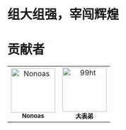 # 组大组强，宰闯辉煌

# 贡献者
<!-- readme: collaborators,contributors -start -->
<table>
<tr>
    <td align="center">
        <a href="https://github.com/Nonoas">
            <img src="https://avatars.githubusercontent.com/u/54799528?v=4" width="100;" alt="Nonoas"/>
            <br />
            <sub><b>Nonoas</b></sub>
        </a>
    </td>
    <td align="center">
        <a href="https://github.com/99ht">
            <img src="https://avatars.githubusercontent.com/u/88534301?v=4" width="100;" alt="99ht"/>
            <br />
            <sub><b>大表弟</b></sub>
        </a>
    </td></tr>
</table>
<!-- readme: collaborators,contributors -end -->